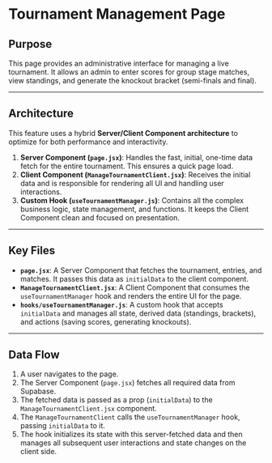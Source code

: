 # Tournament Management Page

## Purpose

This page provides an administrative interface for managing a live tournament. It allows an admin to enter scores for group stage matches, view standings, and generate the knockout bracket (semi-finals and final).

---

## Architecture

This feature uses a hybrid **Server/Client Component architecture** to optimize for both performance and interactivity.

1.  **Server Component (`page.jsx`)**: Handles the fast, initial, one-time data fetch for the entire tournament. This ensures a quick page load.
2.  **Client Component (`ManageTournamentClient.jsx`)**: Receives the initial data and is responsible for rendering all UI and handling user interactions.
3.  **Custom Hook (`useTournamentManager.js`)**: Contains all the complex business logic, state management, and functions. It keeps the Client Component clean and focused on presentation.

---

## Key Files

-   **`page.jsx`**: A Server Component that fetches the tournament, entries, and matches. It passes this data as `initialData` to the client component.
-   **`ManageTournamentClient.jsx`**: A Client Component that consumes the `useTournamentManager` hook and renders the entire UI for the page.
-   **`hooks/useTournamentManager.js`**: A custom hook that accepts `initialData` and manages all state, derived data (standings, brackets), and actions (saving scores, generating knockouts).

---

## Data Flow

1.  A user navigates to the page.
2.  The Server Component (`page.jsx`) fetches all required data from Supabase.
3.  The fetched data is passed as a prop (`initialData`) to the `ManageTournamentClient.jsx` component.
4.  The `ManageTournamentClient` calls the `useTournamentManager` hook, passing `initialData` to it.
5.  The hook initializes its state with this server-fetched data and then manages all subsequent user interactions and state changes on the client side.